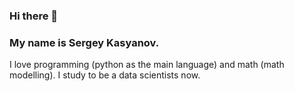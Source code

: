 ### Hi there 👋

### My name is Sergey Kasyanov.

I love programming (python as the main language) and math (math modelling). I study to be a data scientists now.

